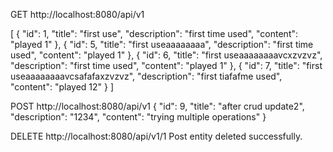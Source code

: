 GET http://localhost:8080/api/v1

[
    {
        "id": 1,
        "title": "first use",
        "description": "first time used",
        "content": "played 1"
    },
    {
        "id": 5,
        "title": "first useaaaaaaaa",
        "description": "first time used",
        "content": "played 1"
    },
    {
        "id": 6,
        "title": "first useaaaaaaaavcxzvzvz",
        "description": "first time used",
        "content": "played 1"
    },
    {
        "id": 7,
        "title": "first useaaaaaaaavcsafafaxzvzvz",
        "description": "first tiafafme used",
        "content": "played 12"
    }
]

POST http://localhost:8080/api/v1
{
    "id": 9,
    "title": "after crud update2",
    "description": "1234",
    "content": "trying multiple operations"
}

DELETE http://localhost:8080/api/v1/1
Post entity deleted successfully.